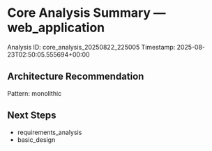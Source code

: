 # Core Analysis Summary — web_application

Analysis ID: core_analysis_20250822_225005
Timestamp: 2025-08-23T02:50:05.555694+00:00

## Architecture Recommendation
Pattern: monolithic

## Next Steps
- requirements_analysis
- basic_design
